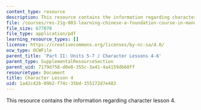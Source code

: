 ```yaml
---
content_type: resource
description: This resource contains the information regarding character lesson 4.
file: /courses/res-21g-003-learning-chinese-a-foundation-course-in-mandarin-spring-2011/1a42c42b09b2f74c35bd155172d7e483_MITRES_21G_003S11_char04.pdf
file_size: 677078
file_type: application/pdf
learning_resource_types: []
license: https://creativecommons.org/licenses/by-nc-sa/4.0/
ocw_type: OCWFile
parent_title: 'Part II: Units 5-7 / Character Lessons 4-6'
parent_type: SupplementalResourceSection
parent_uid: 7179d758-d0e8-355c-3a41-4a4159db68ff
resourcetype: Document
title: Character Lesson 4
uid: 1a42c42b-09b2-f74c-35bd-155172d7e483
---
```

This resource contains the information regarding character lesson 4.